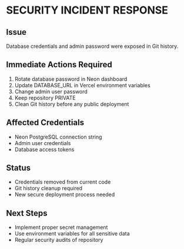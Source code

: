 # SECURITY INCIDENT RESPONSE

## Issue
Database credentials and admin password were exposed in Git history.

## Immediate Actions Required
1. Rotate database password in Neon dashboard
2. Update DATABASE_URL in Vercel environment variables
3. Change admin user password
4. Keep repository PRIVATE
5. Clean Git history before any public deployment

## Affected Credentials
- Neon PostgreSQL connection string
- Admin user credentials
- Database access tokens

## Status
- Credentials removed from current code
- Git history cleanup required
- New secure deployment process needed

## Next Steps
- Implement proper secret management
- Use environment variables for all sensitive data
- Regular security audits of repository